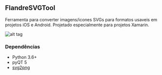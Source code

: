 ## FlandreSVGTool

Ferramenta para converter imagens/icones SVGs para formatos usaveis em projetos iOS e Android. Projetado especialmente para projetos Xamarin.

![alt tag](http://tinyimg.io/i/KLcuPY3.png)

### Dependências
- Python 3.6+
- pyQT 5
- [svg2png](https://github.com/domenic/svg2png)

